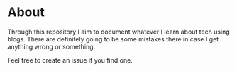 # About

Through this repository I aim to document whatever I learn about tech using blogs. There are definitely going to be some mistakes there in case I get anything wrong or something.

Feel free to create an issue if you find one.